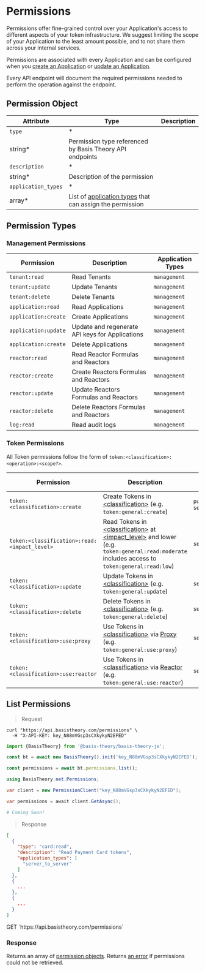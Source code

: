 # Permissions

Permissions offer fine-grained control over your Application's access to different aspects of your token infrastructure.
We suggest limiting the scope of your Application to the least amount possible, and to not share them across your
internal services.

Permissions are associated with every Application and can be configured when
you [create an Application](#applications-create-application)
or [update an Application](#applications-update-application).

Every API endpoint will document the required permissions needed to perform the operation against the endpoint.

## Permission Object

| Attribute           | Type                                                                                        | Description |
|---------------------|---------------------------------------------------------------------------------------------|-------------|
| `type`              | *                                                                                           |             |
| string*             | Permission type referenced by Basis Theory API endpoints                                    |             |
| `description`       | *                                                                                           |             |
| string*             | Description of the permission                                                               |             |
| `application_types` | *                                                                                           |             |
| array*              | List of [application types](#applications-application-types) that can assign the permission |             |

## Permission Types

### Management Permissions

| Permission           | Description                                     | Application Types |
|----------------------|-------------------------------------------------|-------------------|
| `tenant:read`        | Read Tenants                                    | `management`      |
| `tenant:update`      | Update Tenants                                  | `management`      |
| `tenant:delete`      | Delete Tenants                                  | `management`      |
| `application:read`   | Read Applications                               | `management`      |
| `application:create` | Create Applications                             | `management`      |
| `application:update` | Update and regenerate API keys for Applications | `management`      |
| `application:create` | Delete Applications                             | `management`      |
| `reactor:read`       | Read Reactor Formulas and Reactors              | `management`      |
| `reactor:create`     | Create Reactors Formulas and Reactors           | `management`      |
| `reactor:update`     | Update Reactors Formulas and Reactors           | `management`      |
| `reactor:delete`     | Delete Reactors Formulas and Reactors           | `management`      |
| `log:read`           | Read audit logs                                 | `management`      |

### Token Permissions

All Token permissions follow the form of `token:<classification>:<operation>:<scope?>`.

| Permission                                   | Description                                                                                                                                                                                                      | Application Types                        |
|----------------------------------------------|------------------------------------------------------------------------------------------------------------------------------------------------------------------------------------------------------------------|------------------------------------------|
| `token:<classification>:create`              | Create Tokens in [\<classification\>](#tokens-token-classifications) (e.g. `token:general:create`)                                                                                                               | `public`, `elements`, `server_to_server` |
| `token:<classification>:read:<impact_level>` | Read Tokens in [\<classification\>](#tokens-token-classifications) at [\<impact_level\>](#tokens-token-impact-levels) and lower (e.g. `token:general:read:moderate` includes access to `token:general:read:low`) | `server_to_server`                       |
| `token:<classification>:update`              | Update Tokens in [\<classification\>](#tokens-token-classifications) (e.g. `token:general:update`)                                                                                                               | `server_to_server`                       |
| `token:<classification>:delete`              | Delete Tokens in [\<classification\>](#tokens-token-classifications) (e.g. `token:general:delete`)                                                                                                               | `server_to_server`                       |
| `token:<classification>:use:proxy`           | Use Tokens in [\<classification\>](#tokens-token-classifications) via [Proxy](#proxy) (e.g. `token:general:use:proxy`)                                                                                           | `server_to_server`                       |
| `token:<classification>:use:reactor`         | Use Tokens in [\<classification\>](#tokens-token-classifications) via [Reactor](#reactors) (e.g. `token:general:use:reactor`)                                                                                    | `server_to_server`                       |

## List Permissions

> Request

```shell
curl "https://api.basistheory.com/permissions" \
  -H "X-API-KEY: key_N88mVGsp3sCXkykyN2EFED"
```

```javascript
import {BasisTheory} from '@basis-theory/basis-theory-js';

const bt = await new BasisTheory().init('key_N88mVGsp3sCXkykyN2EFED');

const permissions = await bt.permissions.list();
```

```csharp
using BasisTheory.net.Permissions;

var client = new PermissionClient("key_N88mVGsp3sCXkykyN2EFED");

var permissions = await client.GetAsync();
```

```python
# Coming Soon!
```

> Response

```json
[
  {
    "type": "card:read",
    "description": "Read Payment Card tokens",
    "application_types": [
      "server_to_server"
    ]
  },
  {
    ...
  },
  {
    ...
  }
]
```

<span class="http-method get">
  <span class="box-method">GET</span>
  `https://api.basistheory.com/permissions`
</span>

### Response

Returns an array of [permission objects](#permissions-permission-object). Returns [an error](#errors) if permissions
could not be retrieved.
